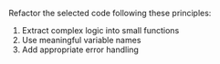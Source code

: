 Refactor the selected code following these principles:
1. Extract complex logic into small functions
2. Use meaningful variable names
3. Add appropriate error handling